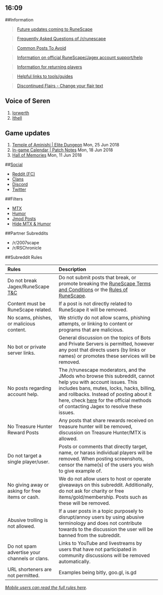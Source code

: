 [](/clock)

## 16:09

[](/clock-end)

##Information

>[Future updates coming to RuneScape](https://www.reddit.com/r/runescape/wiki/futureupdates)

>[Frequently Asked Questions of /r/runescape](http://www.reddit.com/r/runescape/wiki/faq)

>[Common Posts To Avoid](
https://www.reddit.com/r/runescape/wiki/rules#wiki_common_posts_to_avoid)

>[Information on official RuneScape/Jagex account support/help](http://www.reddit.com/r/runescape/wiki/accounthelp)

>[Information for returning players](
http://www.reddit.com/r/runescape/wiki/index#wiki_helpful_links_for_returning_players)

>[Helpful links to tools/guides](https://www.reddit.com/r/runescape/wiki/links)

>[Discontinued Flairs - Change your flair text](https://www.reddit.com/r/runescape/comments/8ailgk/changing_flair_text_of_discontinued_flairs)

[](/vos)

## Voice of Seren 
 
 1. [Iorwerth](https://twitter.com/JagexClock#iorwerth) 
 2. [Ithell](https://twitter.com/JagexClock#ithell) 
 

[](/vos-end)

[](/news)

## Game updates  
 
 1. [Temple of Aminishi | Elite Dungeon](http://services.runescape.com/m=news/temple-of-aminishi--elite-dungeon#news) Mon, 25 Jun 2018 
 2. [In-game Calendar | Patch Notes](http://services.runescape.com/m=news/in-game-calendar--patch-notes#news) Mon, 18 Jun 2018 
 3. [Hall of Memories](http://services.runescape.com/m=news/hall-of-memories#news) Mon, 11 Jun 2018 
 

[](/news-end)

##[Social](https://www.reddit.com/r/runescape/wiki/index#wiki_social)

* [Reddit (FC)](https://www.reddit.com/r/runescape/wiki/fc/reddit)
* [Clans](https://www.reddit.com/r/runescape/wiki/clans)
* [Discord](https://discord.gg/runescape)
* [Twitter](https://www.twitter.com/redditrs)

##Filters

* [MTX](https://mt.reddit.com/r/runescape?limit=100)
* [Humor](https://qt.reddit.com/r/runescape?limit=100)
* [Jmod Posts](https://jm.reddit.com/r/runescape?limit=100)
* [Hide MTX & Humor](https://pi.reddit.com/r/runescape?limit=100)

##Partner Subreddits

* /r/2007scape
* /r/RSChronicle

##Subreddit Rules

|Rules|Description|
|:-|:-|
|Do not break Jagex/RuneScape [T&C](http://www.jagex.com/g=runescape/terms/terms.ws)|Do not submit posts that break, or promote breaking the [RuneScape Terms and Conditions](http://www.jagex.com/g=runescape/terms/terms.ws) or the [Rules of RuneScape](https://www.runescape.com/game-guide/rules).|
|Content must be RuneScape related.|If a post is not directly related to RuneScape it will be removed.|
|No scams, phishes, or malicious content. |We strictly do not allow scams, phishing attempts, or linking to content or programs that are malicious.|
|No bot or private server links.|General discussion on the topics of Bots and Private Servers is permitted, however any post that directs users (by links or names) or promotes these services will be removed.|
|No posts regarding account help.|The /r/runescape moderators, and the JMods who browse this subreddit, cannot help you with account issues. This includes bans, mutes, locks, hacks, billing, and rollbacks.  Instead of posting about it here, check [here](/r/runescape/wiki/accounthelp) for the official methods of contacting Jagex to resolve these issues.|
|No Treasure Hunter Reward Posts | Any posts that share rewards received on treasure hunter will be removed, discussion on Treasure Hunter/MTX is allowed. |
|Do not target a single player/user.|Posts or comments that directly target, name, or harass individual players will be removed. When posting screenshots, censor the name(s) of the users you wish to give example of.|
|No giving away or asking for free items or cash.|We do not allow users to host or operate giveaways on this subreddit. Additionally, do not ask for charity or free items/gold/membership. Posts such as these will be removed.|
|Abusive trolling is not allowed.|If a user posts in a topic purposely to disrupt/annoy users by using abusive terminology and does not contribute towards to the discussion the user will be banned from the subreddit.|
|Do not spam advertise your channels or clans.|Links to YouTube and livestreams by users that have not participated in community discussions will be removed automatically.|
|URL shorteners are not permitted.|Examples being bitly, goo.gl, is.gd|

*[Mobile users can read the full rules here](http://www.reddit.com/r/runescape/wiki/rules).*